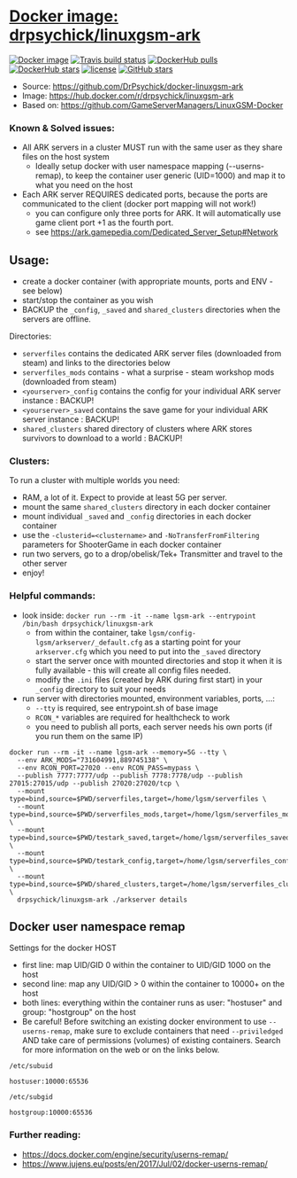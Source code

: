 # [Docker image: drpsychick/linuxgsm-ark](https://hub.docker.com/r/drpsychick/linuxgsm-ark/)

[![Docker image](https://img.shields.io/docker/image-size/drpsychick/linuxgsm-ark?sort=date)](https://hub.docker.com/r/drpsychick/linuxgsm-ark/tags)
[![Travis build status](https://travis-ci.org/DrPsychick/docker-linuxgsm-ark.svg?branch=master)](https://travis-ci.org/DrPsychick/docker-linuxgsm-ark)
[![DockerHub pulls](https://img.shields.io/docker/pulls/drpsychick/linuxgsm-ark.svg)](https://hub.docker.com/r/drpsychick/linuxgsm-ark/)
[![DockerHub stars](https://img.shields.io/docker/stars/drpsychick/linuxgsm-ark.svg)](https://hub.docker.com/r/drpsychick/linuxgsm-ark/)
[![license](https://img.shields.io/github/license/drpsychick/docker-linuxgsm-ark.svg)](https://github.com/drpsychick/docker-linuxgsm-ark/blob/master/LICENSE)
[![GitHub stars](https://img.shields.io/github/stars/drpsychick/docker-linuxgsm-ark.svg)](https://github.com/drpsychick/docker-linuxgsm-ark)

* Source: https://github.com/DrPsychick/docker-linuxgsm-ark
* Image: https://hub.docker.com/r/drpsychick/linuxgsm-ark
* Based on: https://github.com/GameServerManagers/LinuxGSM-Docker

### Known & Solved issues:
* All ARK servers in a cluster MUST run with the same user as they share files on the host system
  * Ideally setup docker with user namespace mapping (--userns-remap), to keep the container user generic (UID=1000) and map it to what you need on the host
* Each ARK server REQUIRES dedicated ports, because the ports are communicated to the client (docker port mapping will not work!)
  * you can configure only three ports for ARK. It will automatically use game client port +1 as the fourth port.
  * see https://ark.gamepedia.com/Dedicated_Server_Setup#Network


## Usage:
* create a docker container (with appropriate mounts, ports and ENV - see below)
* start/stop the container as you wish
* BACKUP the `_config`, `_saved` and `shared_clusters` directories when the servers are offline.

Directories:
* `serverfiles` contains the dedicated ARK server files (downloaded from steam) and links to the directories below
* `serverfiles_mods` contains - what a surprise - steam workshop mods (downloaded from steam)
* `<yourserver>_config` contains the config for your individual ARK server instance : BACKUP!
* `<yourserver>_saved` contains the save game for your individual ARK server instance : BACKUP!
* `shared_clusters` shared directory of clusters where ARK stores survivors to download to a world : BACKUP!

### Clusters:
To run a cluster with multiple worlds you need:
* RAM, a lot of it. Expect to provide at least 5G per server.
* mount the same `shared_clusters` directory in each docker container
* mount individual `_saved` and `_config` directories in each docker container
* use the `-clusterid=<clustername>` and `-NoTransferFromFiltering` parameters for ShooterGame in each docker container
* run two servers, go to a drop/obelisk/Tek+ Transmitter and travel to the other server
* enjoy!

### Helpful commands:
* look inside: `docker run --rm -it --name lgsm-ark --entrypoint /bin/bash drpsychick/linuxgsm-ark`
  * from within the container, take `lgsm/config-lgsm/arkserver/_default.cfg` as a starting point for your `arkserver.cfg` which you need to put into the `_saved` directory
  * start the server once with mounted directories and stop it when it is fully available - this will create all config files needed.
  * modify the `.ini` files (created by ARK during first start) in your `_config` directory to suit your needs
* run server with directories mounted, environment variables, ports, ...:
  * `--tty` is required, see entrypoint.sh of base image
  * `RCON_*` variables are required for healthcheck to work
  * you need to publish all ports, each server needs his own ports (if you run them on the same IP)
```
docker run --rm -it --name lgsm-ark --memory=5G --tty \
  --env ARK_MODS="731604991,889745138" \
  --env RCON_PORT=27020 --env RCON_PASS=mypass \
  --publish 7777:7777/udp --publish 7778:7778/udp --publish 27015:27015/udp --publish 27020:27020/tcp \
  --mount type=bind,source=$PWD/serverfiles,target=/home/lgsm/serverfiles \
  --mount type=bind,source=$PWD/serverfiles_mods,target=/home/lgsm/serverfiles_mods \
  --mount type=bind,source=$PWD/testark_saved,target=/home/lgsm/serverfiles_saved \
  --mount type=bind,source=$PWD/testark_config,target=/home/lgsm/serverfiles_config \
  --mount type=bind,source=$PWD/shared_clusters,target=/home/lgsm/serverfiles_clusters \
  drpsychick/linuxgsm-ark ./arkserver details
```

## Docker user namespace remap
Settings for the docker HOST

* first line: map UID/GID 0 within the container to UID/GID 1000 on the host
* second line: map any UID/GID > 0 within the container to 10000+ on the host
* both lines: everything within the container runs as user: "hostuser" and group: "hostgroup" on the host
* Be careful! Before switching an existing docker environment to use `--userns-remap`, make sure to exclude containers that need `--priviledged` AND take care of permissions (volumes) of existing containers. Search for more information on the web or on the links below.

`/etc/subuid`
```hostuser:1000:1
hostuser:10000:65536
```

`/etc/subgid`
```hostgroup:1000:1
hostgroup:10000:65536
```

### Further reading:
* https://docs.docker.com/engine/security/userns-remap/
* https://www.jujens.eu/posts/en/2017/Jul/02/docker-userns-remap/
